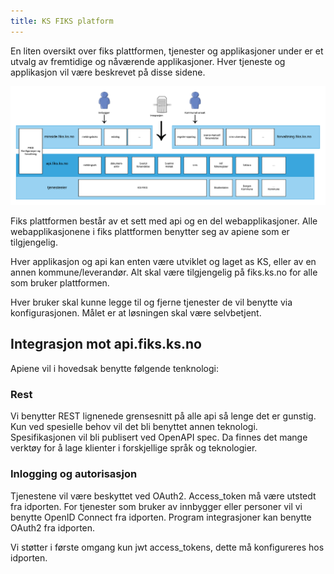 ```yaml
---
title: KS FIKS platform
---
```


En liten oversikt over fiks plattformen, tjenester og applikasjoner under er et utvalg av fremtidige og nåværende applikasjoner.
Hver tjeneste og applikasjon vil være beskrevet på disse sidene.

![fiks oversikt](images/fiks_diagram.png "Fiks oversikt")

Fiks plattformen består av et sett med api og en del webapplikasjoner. 
Alle webapplikasjonene i fiks plattformen benytter seg av apiene som er tilgjengelig.

Hver applikasjon og api kan enten være utviklet og laget as KS, eller av en annen kommune/leverandør. Alt skal være tilgjengelig på fiks.ks.no for alle som bruker plattformen.

Hver bruker skal kunne legge til og fjerne tjenester de vil benytte via konfigurasjonen. Målet er at løsningen skal være selvbetjent.


## Integrasjon mot api.fiks.ks.no

Apiene vil i hovedsak benytte følgende tenknologi:

### Rest
Vi benytter REST lignenede grensesnitt på alle api så lenge det er gunstig. Kun ved spesielle behov vil det bli benyttet annen teknologi.
Spesifikasjonen vil bli publisert ved OpenAPI spec. Da finnes det mange verktøy for å lage klienter i forskjellige språk og teknologier.

### Inlogging og autorisasjon
Tjenestene vil være beskyttet ved OAuth2. Access_token må være utstedt fra idporten. For tjenester som bruker av innbygger eller personer vil vi benytte OpenID Connect fra idporten.
Program integrasjoner kan benytte OAuth2 fra idporten. 

Vi støtter i første omgang kun jwt access_tokens, dette må konfigureres hos idporten.

